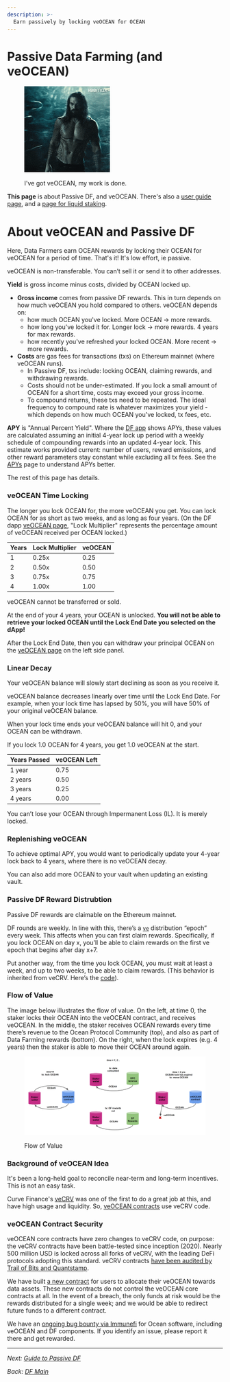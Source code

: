```yaml
---
description: >-
  Earn passively by locking veOCEAN for OCEAN
---
```


# Passive Data Farming (and veOCEAN)

<figure><img src="../.gitbook/assets/gif/aquaman-fade.gif" alt=""><figcaption><p>I've got veOCEAN, my work is done.</p></figcaption></figure>

**This page** is about Passive DF, and veOCEAN. There's also a [user guide page](passivedf-guide.md), and a [page for liquid staking](liquid-staking.md).

# About veOCEAN and Passive DF

Here, Data Farmers earn OCEAN rewards by locking their OCEAN for veOCEAN for a period of time. That's it! It's low effort, ie passive.

veOCEAN is non-transferable. You can’t sell it or send it to other addresses.

**Yield** is gross income minus costs, divided by OCEAN locked up.  
- **Gross income** comes from passive DF rewards. This in turn depends on how much veOCEAN you hold compared to others. veOCEAN depends on:
  - how much OCEAN you've locked. More OCEAN -> more rewards.
  - how long you've locked it for. Longer lock -> more rewards. 4 years for max rewards.
  - how recently you've refreshed your locked OCEAN. More recent -> more rewards.
- **Costs** are gas fees for transactions (txs) on Ethereum mainnet (where veOCEAN runs).
  - In Passive DF, txs include: locking OCEAN, claiming rewards, and withdrawing rewards. 
  - Costs should not be under-estimated. If you lock a small amount of OCEAN for a short time, costs may exceed your gross income.
  - To compound returns, these txs need to be repeated. The ideal frequency to compound rate is whatever maximizes your yield - which depends on how much OCEAN you've locked, tx fees, etc.

**APY** is "Annual Percent Yield".  Where the [DF app](https://df.oceandao.org) shows APYs, these values are calculated assuming an initial 4-year lock up period with a weekly schedule of compounding rewards into an updated 4-year lock. This estimate works provided current: number of users, reward emissions, and other reward parameters stay constant while excluding all tx fees. See the [APYs](apys.md) page to understand APYs better.

The rest of this page has details.

### veOCEAN Time Locking

The longer you lock OCEAN for, the more veOCEAN you get. You can lock OCEAN for as short as two weeks, and as long as four years. (On the DF dapp [veOCEAN page](https://df.oceandao.org/veocean), "Lock Multiplier" represents the percentage amount of veOCEAN received per OCEAN locked.)

| Years | Lock Multiplier | veOCEAN |
| ---- | --------------- | ------- |
| 1    | 0.25x           | 0.25    |
| 2    | 0.50x           | 0.50    |
| 3    | 0.75x           | 0.75    |
| 4    | 1.00x           | 1.00    |

veOCEAN cannot be transferred or sold. 

At the end of your 4 years, your OCEAN is unlocked. **You will not be able to retrieve your locked OCEAN until the Lock End Date you selected on the dApp!**

After the Lock End Date, then you can withdraw your principal OCEAN on the [veOCEAN page](https://df.oceandao.org/veocean) on the left side panel.

### Linear Decay

Your veOCEAN balance will slowly start declining as soon as you receive it.

veOCEAN balance decreases linearly over time until the Lock End Date. For example, when your lock time has lapsed by 50%, you will have 50% of your original veOCEAN balance.

When your lock time ends your veOCEAN balance will hit 0, and your OCEAN can be withdrawn.

If you lock 1.0 OCEAN for 4 years, you get 1.0 veOCEAN at the start.

| Years Passed | veOCEAN Left |
| ------------ | ------------ |
| 1 year       | 0.75         |
| 2 years      | 0.50         |
| 3 years      | 0.25         |
| 4 years      | 0.00         |

You can’t lose your OCEAN through Impermanent Loss (IL). It is merely locked.  

### Replenishing veOCEAN

To achieve optimal APY, you would want to periodically update your 4-year lock back to 4 years, where there is no veOCEAN decay. 

You can also add more OCEAN to your vault when updating an existing vault.

### Passive DF Reward Distrubtion

Passive DF rewards are claimable on the Ethereum mainnet.  

DF rounds are weekly. In line with this, there’s a [`ve`](https://github.com/oceanprotocol/df-py/tree/main/contracts/ve) distribution “epoch” every week. This affects when you can first claim rewards. Specifically, if you lock OCEAN on day x, you’ll be able to claim rewards on the first ve epoch that begins after day x+7.  

Put another way, from the time you lock OCEAN, you must wait at least a week, and up to two weeks, to be able to claim rewards. (This behavior is inherited from veCRV. Here’s the [code](https://github.com/oceanprotocol/df-py/tree/main/contracts/ve)).  


### Flow of Value

The image below illustrates the flow of value. On the left, at time 0, the staker locks their OCEAN into the veOCEAN contract, and receives veOCEAN. In the middle, the staker receives OCEAN rewards every time there’s revenue to the Ocean Protocol Community (top), and also as part of Data Farming rewards (bottom). On the right, when the lock expires (e.g. 4 years) then the staker is able to move their OCEAN around again.

<figure><img src="../.gitbook/assets/data-farming/flow_of_value.png" alt=""><figcaption><p>Flow of Value</p></figcaption></figure>

### Background of veOCEAN Idea

It's been a long-held goal to reconcile near-term and long-term incentives. This is not an easy task.

Curve Finance's [veCRV](https://curve.readthedocs.io/dao-fees.html) was one of the first to do a great job at this, and have high usage and liquidity. So, [veOCEAN contracts](https://github.com/oceanprotocol/contracts/tree/main/contracts/ve) use veCRV code.

### veOCEAN Contract Security

veOCEAN core contracts have zero changes to veCRV code, on purpose: the veCRV contracts have been battle-tested since inception (2020). Nearly 500 million USD is locked across all forks of veCRV, with the leading DeFi protocols adopting this standard. veCRV contracts [have been audited by Trail of Bits and Quantstamp](https://github.com/curvefi/curve-dao-contracts#audits-and-security).

We have built [a new contract](https://github.com/oceanprotocol/contracts/blob/main/contracts/ve/veAllocate.sol) for users to allocate their veOCEAN towards data assets. These new contracts do not control the veOCEAN core contracts at all. In the event of a breach, the only funds at risk would be the rewards distributed for a single week; and we would be able to redirect future funds to a different contract.

We have an [ongoing bug bounty via Immunefi](https://immunefi.com/bounty/oceanprotocol/) for Ocean software, including veOCEAN and DF components. If you identify an issue, please report it there and get rewarded.


----

_Next: [Guide to Passive DF](passivedf-guide.md)_

_Back: [DF Main](README.md)_

